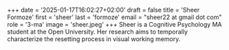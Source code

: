 +++
date = '2025-01-17T16:02:27+02:00'
draft = false
title = 'Sheer Formoze'
first = 'sheer'
last = 'formoze'
email = "sheer22 at gmail dot com"
role = '3-ma'
image = 'sheer.jpeg'
+++
Sheer is a Cognitive Psychology MA student at the Open University. Her research aims to temporally characterize the resetting process in visual working memory.